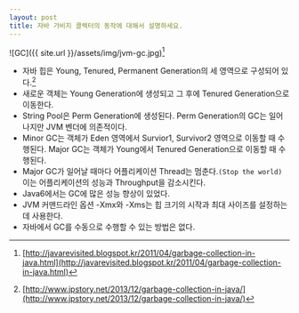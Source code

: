 ```yaml
---
layout: post
title: 자바 가비지 콜렉터의 동작에 대해서 설명하세요.
---
```


![GC]({{ site.url }}/assets/img/jvm-gc.jpg)[^1]

* 자바 힙은 Young, Tenured, Permanent Generation의 세 영역으로 구성되어 있다.[^2]
* 새로운 객체는 Young Generation에 생성되고 그 후에 Tenured Generation으로 이동한다.
* String Pool은 Perm Generation에 생성된다. Perm Generation의 GC는 일어나지만 JVM 벤더에 의존적이다.
* Minor GC는 객체가 Eden 영역에서 Survior1, Survivor2 영역으로 이동할 때 수행된다. Major GC는 객체가 Young에서 Tenured Generation으로 이동할 때 수행된다.
* Major GC가 일어날 때마다 어플리케이션 Thread는 멈춘다.`(Stop the world)` 이는 어플리케이션의 성능과 Throughput을 감소시킨다.
* Java6에서는 GC에 많은 성능 향상이 있었다.
* JVM 커맨드라인 옵션 -Xmx와 -Xms는 힙 크기의 시작과 최대 사이즈를 설정하는데 사용한다.
* 자바에서 GC를 수동으로 수행할 수 있는 방법은 없다.



[^1]: [http://javarevisited.blogspot.kr/2011/04/garbage-collection-in-java.html](http://javarevisited.blogspot.kr/2011/04/garbage-collection-in-java.html)
[^2]: [http://www.jpstory.net/2013/12/garbage-collection-in-java/](http://www.jpstory.net/2013/12/garbage-collection-in-java/)
